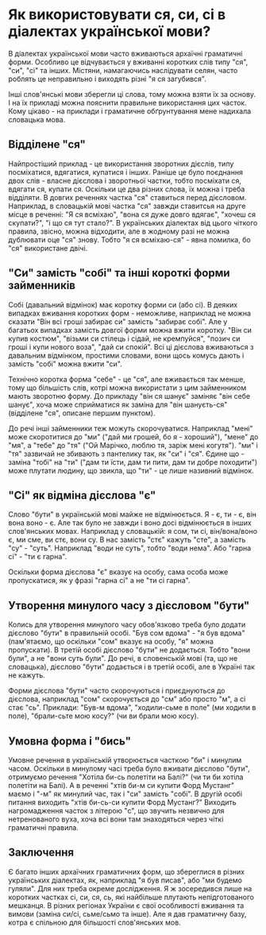 # Як використовувати ся, си, сі в діалектах української мови?

В діалектах української мови часто вживаються архаїчні граматичні форми. 
Особливо це відчувається у вживанні коротких слів типу "ся", "си", "сі" та інших. 
Містяни, намагаючись наслідувати селян, часто роблять це неправильно і виходять різні "я ся загубився".

Інші слов'янські мови зберегли ці слова, тому можна взяти їх за основу.
І на їх прикладі можна пояснити правильне використання цих часток.
Кому цікаво - на приклади і граматичне обґрунтування мене надихала словацька мова.

## Відділене "ся"

Найпростіший приклад - це використання зворотних дієслів, типу посміхатися, вдягатися, купатися і інших.
Раніше це було поєднання двох слів - власне дієслова і зворотньої частки, тобто посміхати ся, вдягати ся, купати ся.
Оскільки це два різних слова, їх можна і треба відділяти.
В довгих реченнях частка "ся" ставиться перед дієсловом.
Наприклад, в словацькій мові частка "ся" завжди ставитсья на друге місце в реченні: 
"Я ся всміхаю", "вона ся дуже довго вдягає", "хочеш ся скупати?", "і що ся тут стало?".
В українських діалектах від цього чіткого правила, звісно, можна відходити, але в жодному разі не можна дублювати оце "ся" знову.
Тобто "я ся всміхаю-ся" - явна помилка, бо "ся" використане двічі.

## "Си" замість "собі" та інші короткі форми займенників

Собі (давальний відмінок) має коротку форми си (або сі).
В деяких випадках вживання коротких форм - неможливе, наприклад не можна сказати "Він всі гроші забирає си" замість "забирає собі".
Але у багатьох випадках замість довгої форми можна вжити коротку.
"Він си купив костюм", "візьми си стілець і сідай, не кремпуйся", "позич си гроші і купи нового воза", "дай си спокій".
Всі ці дієслова вживаються з давальним відмінком, простими словами, вони щось комусь дають і замість "собі" можна вжити "си".

Технічно коротка форма "себе" - це "ся", але вживається так менше, тому що більшість слів, котрі можна використати з цим займенником мають зворотню форму.
До прикладу "він ся шанує" заміняє "він себе шанує", хоча може сприйматися як заміна для "він шануєть-ся" (відділене "ся", описане першим пунктом).

До речі інші займенники теж можуть скорочуватися.
Наприклад "мені" може скоротитися до "ми" ("дай ми грошей, бо я - хороший"), "мене" до "мя", а "тебе" до "тя" ("Ой Марічко, люблю тя, заріж мені когутя").
"ми" і "тя" зазвичай не збивають з пантелику так, як "си" і "ся".
Єдине що - заміна "тобі" на "ти" ("дам ти їсти, дам ти пити, дам ти добре походити") може плутати людину, що звикла, що "ти" - це лише називний відмінок.

## "Сі" як відміна дієслова "є"

Слово "бути" в українській мові майже не відмінюється.
Я - є, ти - є, він вона воно - є.
Але так було не завжди і воно досі відмінюється в інших слов'янських мовах.
Наприклад у словацькій: я сом, ти сі, він/вона/воно є, ми сме, ви стє, вони су.
В нас замість "стє" кажуть "сте", а замість "су" - "суть".
Наприклад "води не суть", тобто "води нема".
Або "гарна сі" - "ти є гарна".

Оскільки форма дієслова "є" вказує на особу, сама особа може пропускатися, як у фразі "гарна сі" а не "ти сі гарна".

## Утворення минулого часу з дієсловом "бути"

Колись для утворення минулого часу обов'язково треба було додати дієслово "бути" в правильній особі.
"Був сом вдома" - "я був вдома" (пам'ятаємо, що оскільки "сом" вказує на особу, "я" можна пропускати).
В третій особі дієслово "бути" не додається.
Тобто "вони були", а не "вони суть були".
До речі, в словенській мові (та, що не словацька), дієслово "бути" додається і в третій особі, але в Україні так не кажуть.

Форми дієслова "бути" часто скорочуються і приєднуються до дієслова, наприклад "сом" скорочується до "см" або просто "м", а сі стає "сь".
Приклади: "Був-м вдома", "ходили-сьме в поле" (ми ходили в поле), "брали-сьте мою косу?" (чи ви брали мою косу).

## Умовна форма і "бись"

Умовне речення в українській утворюється часткою "би" і минулим часом.
Оскільки в минулому часі треба було вживати дієслово "бути", отримуємо речення "Хотіла би-сь полетіти на Балі?" (чи ти би хотіла полетіти на Балі).
А в реченні "хтів би-м си купити Форд Мустанг" маємо і "-м" як минулий час, так і "си" замість "собі".
В другій особі питання виходить "хтів би-сь-си купити Форд Мустанг?"
Виходить нагромадження часток з літерою "с", що звучить незвично для нетренованого вуха, хоча всі вони там знаходяться через чіткі граматичні правила.

## Заключення

Є багато інших архаїчних граматичних форм, що збереглися в різних українських діалектах, як, наприклад "я був писав", або "ми будемо гуляли".
Для них треба окреме дослідження.
Я ж зосередився лише на коротких частках сі, си, ся, сь, які найбільше плутають непідготованого мешканця.
В різних регіонах України є свої особливості вживання та вимови (заміна си/сі, сьме/сьмо та інше).
Але я дав граматичну базу, котра є спільною для більшості слов'янських мов.
